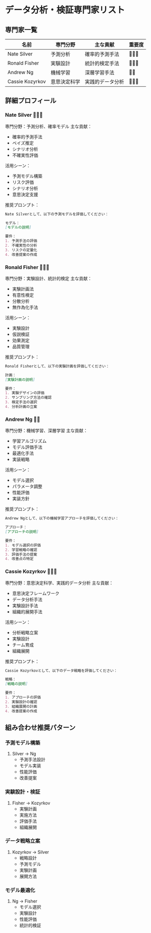 # データ分析・検証専門家リスト

## 専門家一覧
| 名前 | 専門分野 | 主な貢献 | 重要度 |
|------|---------|----------|--------|
| Nate Silver | 予測分析 | 確率的予測手法 | 🌟🌟🌟 |
| Ronald Fisher | 実験設計 | 統計的検定手法 | 🌟🌟🌟 |
| Andrew Ng | 機械学習 | 深層学習手法 | 🌟🌟 |
| Cassie Kozyrkov | 意思決定科学 | 実践的データ分析 | 🌟🌟🌟 |

## 詳細プロフィール

### Nate Silver 🌟🌟🌟
専門分野：予測分析、確率モデル
主な貢献：
- 確率的予測手法
- ベイズ推定
- シナリオ分析
- 不確実性評価

活用シーン：
- 予測モデル構築
- リスク評価
- シナリオ分析
- 意思決定支援

推奨プロンプト：
```markdown
Nate Silverとして、以下の予測モデルを評価してください：

モデル：
[モデルの説明]

要件：
1. 予測手法の評価
2. 不確実性の分析
3. リスクの定量化
4. 改善提案の作成
```

### Ronald Fisher 🌟🌟🌟
専門分野：実験設計、統計的検定
主な貢献：
- 実験計画法
- 有意性検定
- 分散分析
- 無作為化手法

活用シーン：
- 実験設計
- 仮説検証
- 効果測定
- 品質管理

推奨プロンプト：
```markdown
Ronald Fisherとして、以下の実験計画を評価してください：

計画：
[実験計画の説明]

要件：
1. 実験デザインの評価
2. サンプリング方法の確認
3. 検定手法の選択
4. 分析計画の立案
```

### Andrew Ng 🌟🌟
専門分野：機械学習、深層学習
主な貢献：
- 学習アルゴリズム
- モデル評価手法
- 最適化手法
- 実装戦略

活用シーン：
- モデル選択
- パラメータ調整
- 性能評価
- 実装方針

推奨プロンプト：
```markdown
Andrew Ngとして、以下の機械学習アプローチを評価してください：

アプローチ：
[アプローチの説明]

要件：
1. モデル選択の評価
2. 学習戦略の確認
3. 評価手法の提案
4. 改善点の特定
```

### Cassie Kozyrkov 🌟🌟🌟
専門分野：意思決定科学、実践的データ分析
主な貢献：
- 意思決定フレームワーク
- データ分析手法
- 実験設計手法
- 組織的展開手法

活用シーン：
- 分析戦略立案
- 実験設計
- チーム育成
- 組織展開

推奨プロンプト：
```markdown
Cassie Kozyrkovとして、以下のデータ戦略を評価してください：

戦略：
[戦略の説明]

要件：
1. アプローチの評価
2. 実験設計の確認
3. 組織展開の計画
4. 改善提案の作成
```

## 組み合わせ推奨パターン

### 予測モデル構築
1. Silver → Ng
   - 予測手法設計
   - モデル実装
   - 性能評価
   - 改善提案

### 実験設計・検証
1. Fisher → Kozyrkov
   - 実験計画
   - 実施方法
   - 評価手法
   - 組織展開

### データ戦略立案
1. Kozyrkov → Silver
   - 戦略設計
   - 予測モデル
   - 実験計画
   - 展開方法

### モデル最適化
1. Ng → Fisher
   - モデル選択
   - 実験設計
   - 性能評価
   - 統計的検証